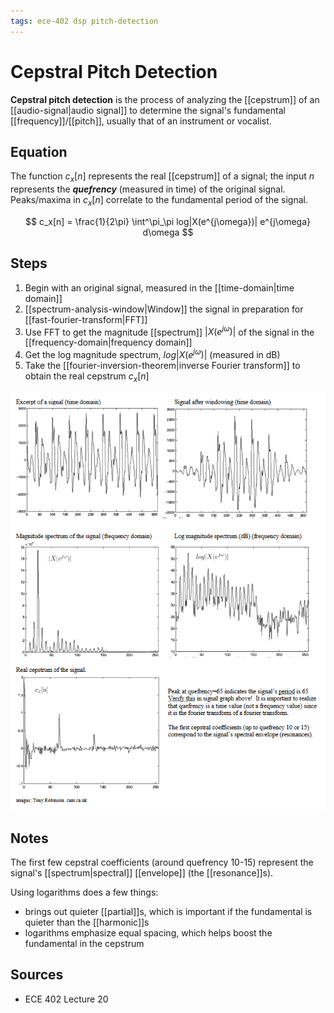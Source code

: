 ```yaml
---
tags: ece-402 dsp pitch-detection
---
```


# Cepstral Pitch Detection

**Cepstral pitch detection** is the process of analyzing the [[cepstrum]] of an [[audio-signal|audio signal]] to determine the signal's fundamental [[frequency]]/[[pitch]], usually that of an instrument or vocalist.

## Equation

The function $c_x[n]$ represents the real [[cepstrum]] of a signal; the input $n$ represents the **_quefrency_** (measured in time) of the original signal. Peaks/maxima in $c_x[n]$ correlate to the fundamental period of the signal.

$$
c_x[n] = \frac{1}{2\pi} \int^\pi_\pi log|X(e^{j\omega})| e^{j\omega} d\omega
$$

## Steps

1. Begin with an original signal, measured in the [[time-domain|time domain]]
2. [[spectrum-analysis-window|Window]] the signal in preparation for [[fast-fourier-transform|FFT]]
3. Use FFT to get the magnitude [[spectrum]] $|X(e^{j\omega})|$ of the signal in the [[frequency-domain|frequency domain]]
4. Get the log magnitude spectrum, $log|X(e^{j\omega})|$ (measured in dB)
5. Take the [[fourier-inversion-theorem|inverse Fourier transform]] to obtain the real cepstrum $c_x[n]$

![Cepstral pitch detection graphs](../attachments/cepstral-pitch-detection-graphs.png)

## Notes

The first few cepstral coefficients (around quefrency 10-15) represent the signal's [[spectrum|spectral]] [[envelope]] (the [[resonance]]s).

Using logarithms does a few things:

- brings out quieter [[partial]]s, which is important if the fundamental is quieter than the [[harmonic]]s
- logarithms emphasize equal spacing, which helps boost the fundamental in the cepstrum

## Sources

- ECE 402 Lecture 20

